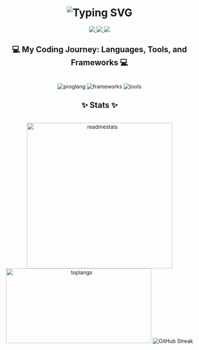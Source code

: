 <h1 align="center">
    <img src="https://readme-typing-svg.demolab.com?font=Space+Mono&size=25&pause=1000&color=EABEC3&width=435&lines=Hi+there%2C+I'm+Gab!+%F0%9F%91%A9%F0%9F%8F%BB%E2%80%8D%F0%9F%92%BB" alt="Typing SVG" />
</h1>
<div align="center"> 
  <a href="mailto:geybtongol@gmail.com">
    <img src="https://img.shields.io/badge/Gmail-333333?style=for-the-badge&logo=gmail&logoColor=red" />
  </a>
  <a href="https://www.linkedin.com/in/gabtongol/" target="_blank">
    <img src="https://img.shields.io/badge/LinkedIn-0077B5?style=for-the-badge&logo=linkedin&logoColor=white" target="_blank" />
  </a>
  <a href="" target="_blank">
     <img src="https://img.shields.io/badge/Portfolio-FF5722?style=for-the-badge&logo=todoist&logoColor=white" target="_blank" /> 
  </a>
</div>

<h2 align="center">💻 My Coding Journey: Languages, Tools, and Frameworks 💻 </h2>
<br>
<div align="center">
    <img src="https://skillicons.dev/icons?i=c,java,javascript,python,mysql,html,css" alt="proglang"/>
    <img src="https://skillicons.dev/icons?i=react,tailwind,django,mysql,mongodb,postgresql" alt="frameworks"/>
    <img src="https://skillicons.dev/icons?i=git,github,vscode,postman,figma" alt="tools"/>
</div>

<h2 align="center">✨ Stats ✨</h2>
<br>
<div align="center">
    <img width=390 src="https://github-readme-stats.vercel.app/api?username=gabvint&show_icons=true&theme=bear" alt="readmestats">
    <img width=390 height=200 src="https://github-readme-stats.vercel.app/api/top-langs/?username=gabvint&layout=compact&theme=bear" alt="toplangs">
    <img src="https://streak-stats.demolab.com?user=gabvint&theme=bear&date_format=M%20j%5B%2C%20Y%5D&exclude_days=Sun&card_width=390" alt="GitHub Streak" />
</div>

